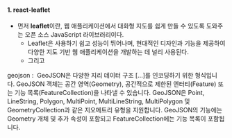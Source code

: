 
#### 1. react-leaflet

- 먼저 **leaflet**이란, 웹 애플리케이션에서 대화형 지도를 쉽게 만들 수 있도록 도와주는 오픈 소스 JavaScript 라이브러리이다.
	- Leaflet은 사용하기 쉽고 성능이 뛰어나며, 현대적인 디자인과 기능을 제공하여 다양한 지도 기반 웹 애플리케이션을 개발하는 데 널리 사용된다.
	- 그리고





















geojson :  GeoJSON은 다양한 지리 데이터 구조 […]를 인코딩하기 위한 형식입니다. GeoJSON 객체는 공간 영역(Geometry), 공간적으로 제한된 엔터티(Feature) 또는 기능 목록(FeatureCollection)을 나타낼 수 있습니다. GeoJSON은 Point, LineString, Polygon, MultiPoint, MultiLineString, MultiPolygon 및 GeometryCollection과 같은 지오메트리 유형을 지원합니다. GeoJSON의 기능에는 Geometry 개체 및 추가 속성이 포함되고 FeatureCollection에는 기능 목록이 포함됩니다.